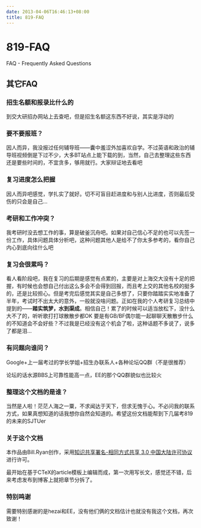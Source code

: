 ```yaml
---
date: 2013-04-06T16:46:13+08:00
title: 819-FAQ
---
```


# 819-FAQ

FAQ - Frequently Asked Questions

其它FAQ
-------

### 招生名额和报录比什么的

到交大研招办网站上去查吧，但是招生名额这东西不好说，其实是浮动的

### 要不要报班？

因人而异，我没报过任何辅导班——囊中羞涩外加喜欢自学。不过英语和政治的辅导班视频倒是下过不少，大多BT站点上能下载的到，当然，自己去整理这些东西还是要些时间的，不宜贪多，够用就行。大家辩证地去看吧

### 复习进度怎么把握

因人而异吧感觉，学扎实了就好。切不可盲目赶进度和与别人比进度，否则最后受伤的只会是自己...

<!--more-->
### 考研和工作冲突？

我考研时没去想工作的事，算是破釜沉舟吧。如果对自己信心不足的也可以先签一份工作，具体问题具体分析吧，这种问题其他人是给不了你太多参考的，看你自己内心到底向往什么吧

### 复习会很累吗？

看人看阶段吧，我在复习的后期是感觉有点累的，主要是对上海交大没有十足的把握，有时候也会想自己付出这么多会不会得到回报，而且考上交的其他名校的挺多的，还是比较担心。但是考完后感觉其实是自己多想了，只要你踏踏实实地准备了半年，考试时不出太大的意外，一般就没啥问题。正如在我的个人考研复习总结中提到的——**踏实筑梦，水到渠成**。相信自己！累了的时候可以适当放松下，没什么大不了的，听听歌打打球散散步都OK 要是有GB/BF偶尔能一起聊聊天散散步什么的不知道会不会好些？不过我是已经没有这个机会了啦，这种话题不多说了，说多了都是泪...

### 有问题向谁问？

Google+上一届考过的学长学姐+招生办联系人+各种论坛QQ群（不是很推荐）

论坛的话水源BBS上可靠性能高一点，EE的那个QQ群貌似也比较火

### 整理这个文档的是谁？

当然是人啦！茫茫人海之一粟，不求闻达于天下，但求无愧于心。不必问我的联系方式，如果真想知道的话我想你自然会知道的。希望这份文档能帮到下几届考819的未来的SJTUer

### 关于这个文档

本作品由Bill.Ryan创作，采用[知识共享署名-相同方式共享 3.0
中国大陆许可协议](http://creativecommons.org/licenses/by-sa/3.0/cn/)进行许可。

最开始在基于CTeX的article模板上编辑而成，第一次用写长文，感觉还不错，后来考虑发布到博客上就把章节分拆了。  

### 特别鸣谢  
需要特别感谢的是hezai和EE，没有他们俩的文档估计也就没有我这个文档，再次致谢！
